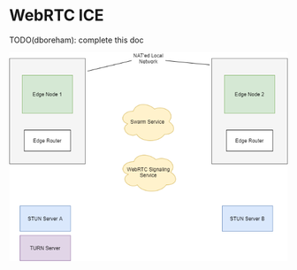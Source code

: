 # WebRTC ICE

TODO(dboreham): complete this doc

![Signal Mesh Diagram](diagrams/webrtc-connection-establishment.png)

